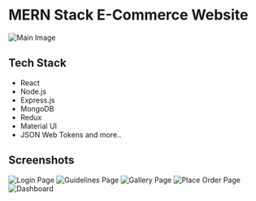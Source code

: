 # MERN Stack E-Commerce Website
![Main Image](https://imgur.com/JqimDI2.png)

## Tech Stack
- React
- Node.js
- Express.js
- MongoDB
- Redux
- Material UI
- JSON Web Tokens and more..

## Screenshots
![Login Page](https://imgur.com/CH1id9i.png)
![Guidelines Page](https://imgur.com/nvB5lMz.png)
![Gallery Page](https://imgur.com/oQHFZkg.png)
![Place Order Page](https://imgur.com/dai9fJG.png)
![Dashboard](https://imgur.com/aGDwUA6.png)
